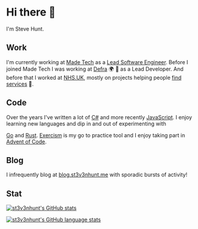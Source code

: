 # Hi there 👋

I'm Steve Hunt.

## Work

I'm currently working at [Made Tech](https://github.com/madetech) as a
[Lead Software Engineer](https://github.com/madetech/handbook/blob/main/roles/lead_software_engineer.md).
Before I joined Made Tech I was working at [Defra](https://github.com/defra)
:earth_africa: :tractor: as a Lead Developer. And before that I worked at
[NHS.UK](https://github.com/nhsuk), mostly on projects helping people
[find services](https://www.nhs.uk/service-search) :hospital:.

## Code

Over the years I've written a lot of
[C#](https://learn.microsoft.com/en-us/dotnet/csharp/) and more recently
[JavaScript](https://developer.mozilla.org/en-US/docs/Web/JavaScript).
I enjoy learning new languages and dip in and out of experimenting with

[Go](https://golang.org/) and [Rust](https://www.rust-lang.org/).
[Exercism](https://exercism.io/) is my go to practice tool and I enjoy taking
part in [Advent of Code](https://adventofcode.com/).

## Blog

I infrequently blog at [blog.st3v3nhunt.me](https://blog.st3v3nhunt.me/) with
sporadic bursts of activity!

## Stat

[![st3v3nhunt's GitHub stats](https://github-readme-stats.vercel.app/api?username=st3v3nhunt&show_icons=true&hide=stars&theme=radical)](https://github.com/st3v3nhunt)

[![st3v3nhunt's GitHub language stats](https://github-readme-stats.vercel.app/api/top-langs?username=st3v3nhunt&show_icons=true&locale=en&hide=yacc&layout=compact&langs_count=6&theme=radical)](https://github.com/st3v3nhunt)
